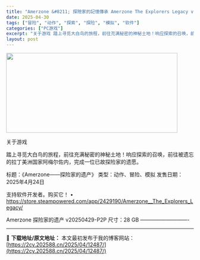 ```yaml
---
title: "Amerzone &#8211; 探險家的記憶傳承 Amerzone The Explorers Legacy v20250429"
date: 2025-04-30
tags: ["冒险", "动作", "探索", "探险", "模拟", "软件"]
categories: ["PC游戏"]
excerpt: "关于游戏 踏上寻觅大白鸟的旅程，前往充满秘密的神秘土地！响应探索的召唤，前往被遗忘的拉丁美洲国家阿梅尔佐内，完成一位已故探险家的遗愿。 标题：《Amerzone——探险家的遗产》 类型：动作、冒险、模拟 发售日期：2025年4月24日 支持软件开发者。购买它！ • https://store.ste&hellip;"
layout: post
---
```


<img class="aligncenter size-full wp-image-12480" src="https://2cy.202588.cn/wp-content/uploads/2025/04/2025043001435451.webp" alt="" width="460" height="215" />

关于游戏

踏上寻觅大白鸟的旅程，前往充满秘密的神秘土地！响应探索的召唤，前往被遗忘的拉丁美洲国家阿梅尔佐内，完成一位已故探险家的遗愿。

标题：《Amerzone——探险家的遗产》
类型：动作、冒险、模拟
发售日期：2025年4月24日

支持软件开发者。购买它！
• https://store.steampowered.com/app/2429190/Amerzone__The_Explorers_Legacy/

Amerzone 探险家的遗产 v20250429-P2P
尺寸：28 GB
—————————- 



---
📖 **下载地址/原文地址：** 本文最初发布于我的博客网站：[https://2cy.202588.cn/2025/04/12487/](https://2cy.202588.cn/2025/04/12487/)
